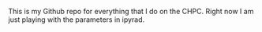 This is my Github repo for everything that I do on the CHPC.
Right now I am just playing with the parameters in ipyrad.
